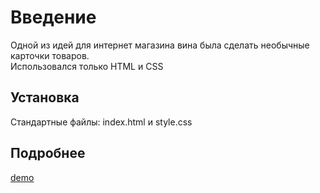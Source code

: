 # Введение
Одной из идей для интернет магазина вина была сделать необычные карточки товаров.  
Использовался только HTML и CSS

## Установка

Стандартные файлы: index.html и style.css

## Подробнее
[demo](https://ilyasrv.github.io/cards/)
